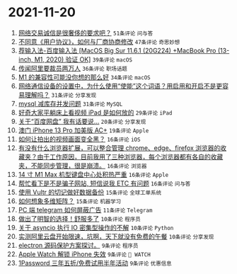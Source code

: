 # 2021-11-20

1. [网络交易诚信是很奢侈的要求吧？](https://www.v2ex.com/t/816717) `51条评论` `问与答`
1. [不同意《用户协议》，如何与厂商协商修改](https://www.v2ex.com/t/816698) `47条评论` `奇思妙想`
1. [荐输入法-百度输入法 [MacOS Big Sur 11.6.1 (20G224) +MacBook Pro (13-inch, M1, 2020) 验证 OK]](https://www.v2ex.com/t/816808) `39条评论` `macOS`
1. [传闻阿里要裁员两万人](https://www.v2ex.com/t/816810) `36条评论` `职场话题`
1. [M1 的兼容性可能没你想的那么好](https://www.v2ex.com/t/816760) `34条评论` `macOS`
1. [网络通信设备的设置中，为什么使用“使能”这个词语？用启用和开启不是更容易理解吗？](https://www.v2ex.com/t/816714) `31条评论` `分享发现`
1. [mysql 减库存并发问题](https://www.v2ex.com/t/816733) `31条评论` `MySQL`
1. [好奇大家平躺床上看视频 iPad 是如何放的](https://www.v2ex.com/t/816772) `29条评论` `iPad`
1. [关于“百度网盘” 我有话要说…](https://www.v2ex.com/t/816823) `20条评论` `分享发现`
1. [澳门 iPhone 13 Pro 加美版 AC+](https://www.v2ex.com/t/816830) `19条评论` `Apple`
1. [如何让拍出的视频画面变全黑？](https://www.v2ex.com/t/816825) `16条评论` `iOS`
1. [有没有什么浏览器扩展，可以整合管理 chrome、edge、firefox 浏览器的收藏夹？由于工作原因，目前我用了三种浏览器，每个浏览器都有各自的收藏夹，不能同步管理，很是崩溃。](https://www.v2ex.com/t/816762) `16条评论` `浏览器`
1. [14 寸 M1 Max 机型键盘中心处积热严重](https://www.v2ex.com/t/816734) `16条评论` `Apple`
1. [帮忙看下是不是骗子网站, 短信说我 ETC 有问题](https://www.v2ex.com/t/816719) `16条评论` `问与答`
1. [使用 Vultr 的切记做好数据备份](https://www.v2ex.com/t/816815) `15条评论` `全球工单系统`
1. [如何想象多维矩阵？](https://www.v2ex.com/t/816763) `15条评论` `机器学习`
1. [PC 端 telegram 如何屏蔽广告](https://www.v2ex.com/t/816809) `11条评论` `Telegram`
1. [做出了明智的选择！舒服多了](https://www.v2ex.com/t/816851) `10条评论` `程序员`
1. [关于 asyncio 执行 IO 密集型操作的不解](https://www.v2ex.com/t/816841) `10条评论` `Python`
1. [实测阿里云盘开始限速，坑啊，天下就没有免费的午餐](https://www.v2ex.com/t/816819) `10条评论` `分享发现`
1. [electron 源码保护方案探讨。](https://www.v2ex.com/t/816756) `9条评论` `程序员`
1. [Apple Watch 解锁 iPhone 失效](https://www.v2ex.com/t/816746) `9条评论` ` WATCH`
1. [1Password 三年五折/免费试用半年活动](https://www.v2ex.com/t/816730) `9条评论` `优惠信息`
